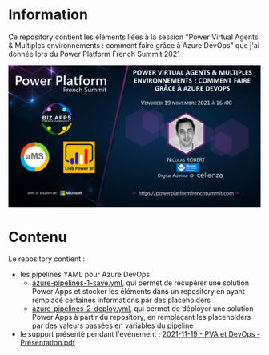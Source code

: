 # Information

Ce repository contient les éléments liées à la session "Power Virtual Agents & Multiples environnements : comment faire grâce à Azure DevOps" que j'ai donnée lors du Power Platform French Summit 2021 :

![OnePager](./Illustration/2021-11-19%20-%20PVA%20et%20DevOps%20-%20OnePager.png?raw=true)

# Contenu
Le repository contient :

- les pipelines YAML pour Azure DevOps
  - [azure-pipelines-1-save.yml](./[Azure_Pipelines]/azure-pipelines-1-save.yml), qui permet de récupérer une solution Power Apps et stocker les éléments dans un repository en ayant remplacé certaines informations par des placeholders
  - [azure-pipelines-2-deploy.yml](./[Azure_Pipelines]/azure-pipelines-2-deploy.yml), qui permet de déployer une solution Power Apps à partir du repository, en remplaçant les placeholders par des valeurs passées en variables du pipeline
- le support présenté pendant l'événement : [2021-11-19 - PVA et DevOps - Présentation.pdf](./Présentation/2021-11-19%20-%20PVA%20et%20DevOps%20-%20Présentation.pdf)
